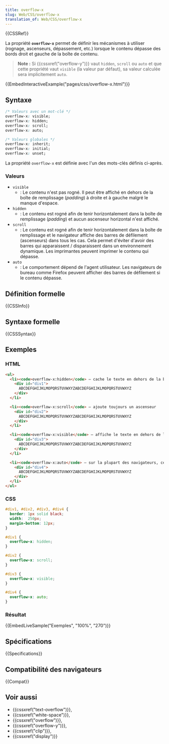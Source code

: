 ```yaml
---
title: overflow-x
slug: Web/CSS/overflow-x
translation_of: Web/CSS/overflow-x
---
```


{{CSSRef}}

La propriété **`overflow-x`** permet de définir les mécanismes à utiliser (rognage, ascenseurs, dépassement, etc.) lorsque le contenu dépasse des bords droit et gauche de la boîte de contenu.

> **Note :** Si {{cssxref("overflow-y")}} vaut `hidden`, `scroll` ou `auto` et que cette propriété vaut `visible` (la valeur par défaut), sa valeur calculée sera implicitement `auto`.

{{EmbedInteractiveExample("pages/css/overflow-x.html")}}

## Syntaxe

```css
/* Valeurs avec un mot-clé */
overflow-x: visible;
overflow-x: hidden;
overflow-x: scroll;
overflow-x: auto;

/* Valeurs globales */
overflow-x: inherit;
overflow-x: initial;
overflow-x: unset;
```

La propriété `overflow-x` est définie avec l'un des mots-clés définis ci-après.

### Valeurs

- `visible`
  - : Le contenu n'est pas rogné. Il peut être affiché en dehors de la boîte de remplissage (_padding_) à droite et à gauche malgré le manque d'espace.
- `hidden`
  - : Le contenu est rogné afin de tenir horizontalement dans la boîte de remplissage (_padding_) et aucun ascenseur horizontal n'est affiché.
- `scroll`
  - : Le contenu est rogné afin de tenir horizontalement dans la boîte de remplissage et le navigateur affiche des barres de défilement (ascenseurs) dans tous les cas. Cela permet d'éviter d'avoir des barres qui apparaissent / disparaissent dans un environnement dynamique. Les imprimantes peuvent imprimer le contenu qui dépasse.
- `auto`
  - : Le comportement dépend de l'agent utilisateur. Les navigateurs de bureau comme Firefox peuvent afficher des barres de défilement si le contenu dépasse.

## Définition formelle

{{CSSInfo}}

## Syntaxe formelle

{{CSSSyntax}}

## Exemples

### HTML

```html
<ul>
  <li><code>overflow-x:hidden</code> — cache le texte en dehors de la boîte
    <div id="div1">
      ABCDEFGHIJKLMOPQRSTUVWXYZABCDEFGHIJKLMOPQRSTUVWXYZ
    </div>
  </li>

  <li><code>overflow-x:scroll</code> — ajoute toujours un ascenseur
    <div id="div2">
      ABCDEFGHIJKLMOPQRSTUVWXYZABCDEFGHIJKLMOPQRSTUVWXYZ
    </div>
  </li>

  <li><code>overflow-x:visible</code> — affiche le texte en dehors de la boîte si besoin
    <div id="div3">
      ABCDEFGHIJKLMOPQRSTUVWXYZABCDEFGHIJKLMOPQRSTUVWXYZ
    </div>
  </li>

  <li><code>overflow-x:auto</code> — sur la plupart des navigateurs, cela sera équivalent à <code>scroll</code>
    <div id="div4">
      ABCDEFGHIJKLMOPQRSTUVWXYZABCDEFGHIJKLMOPQRSTUVWXYZ
    </div>
  </li>
</ul>
```

### CSS

```css
#div1, #div2, #div3, #div4 {
  border: 1px solid black;
  width:  250px;
  margin-bottom: 12px;
}

#div1 {
  overflow-x: hidden;
}

#div2 {
  overflow-x: scroll;
}

#div3 {
  overflow-x: visible;
}

#div4 {
  overflow-x: auto;
}
```

### Résultat

{{EmbedLiveSample("Exemples", "100%", "270")}}

## Spécifications

{{Specifications}}

## Compatibilité des navigateurs

{{Compat}}

## Voir aussi

- {{cssxref("text-overflow")}},
- {{cssxref("white-space")}},
- {{cssxref("overflow")}},
- {{cssxref("overflow-y")}},
- {{cssxref("clip")}},
- {{cssxref("display")}}
